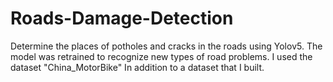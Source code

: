 # Roads-Damage-Detection
Determine the places of potholes and cracks in the roads using Yolov5. The model was retrained to recognize new types of road problems. I used the dataset "China_MotorBike" In addition to a dataset that I built.
